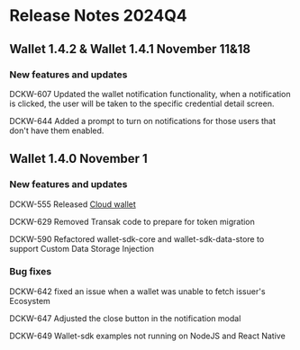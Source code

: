 # Release Notes 2024Q4

## Wallet 1.4.2 & Wallet 1.4.1 November 11&18

### New features and updates

DCKW-607 Updated the wallet notification functionality, when a notification is clicked, the user will be taken to the specific credential detail screen.

DCKW-644 Added a prompt to turn on notifications for those users that don't have them enabled.&#x20;

## Wallet 1.4.0 November 1

### New features and updates

DCKW-555 Released [Cloud wallet ](../../developer-documentation/wallet-sdk/cloud-wallet.md)

DCKW-629 Removed Transak code to prepare for token migration

DCKW-590 Refactored wallet-sdk-core and wallet-sdk-data-store to support Custom Data Storage Injection

### Bug fixes

DCKW-642  fixed an issue when a wallet was unable to fetch issuer's Ecosystem

DCKW-647 Adjusted the close button in the notification modal

DCKW-649 Wallet-sdk examples not running on NodeJS and React Native

